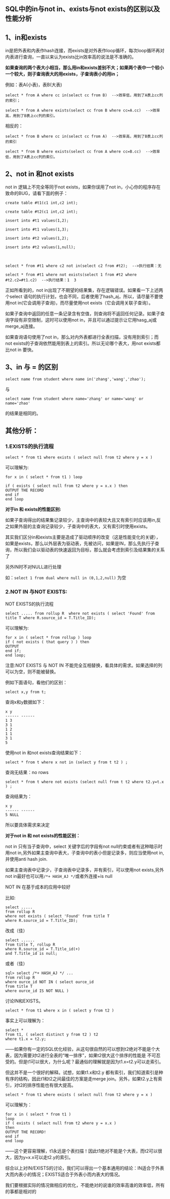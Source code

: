 ## SQL中的in与not in、exists与not exists的区别以及性能分析

## 1、in和exists

in是把外表和内表作hash连接，而exists是对外表作loop循环，每次loop循环再对内表进行查询，一直以来认为exists比in效率高的说法是不准确的。

**如果查询的两个表大小相当，那么用in和exists差别不大；如果两个表中一个较小一个较大，则子查询表大的用exists，子查询表小的用in；**

例如：表A(小表)，表B(大表)

```
select * from A where cc in(select cc from B)  -->效率低，用到了A表上cc列的索引；

select * from A where exists(select cc from B where cc=A.cc)  -->效率高，用到了B表上cc列的索引。
```

相反的：

```
select * from B where cc in(select cc from A)  -->效率高，用到了B表上cc列的索引

select * from B where exists(select cc from A where cc=B.cc)  -->效率低，用到了A表上cc列的索引。
```

## 2、not in 和not exists

not in 逻辑上不完全等同于not exists，如果你误用了not in，小心你的程序存在致命的BUG，请看下面的例子：

```
create table #t1(c1 int,c2 int);

create table #t2(c1 int,c2 int);

insert into #t1 values(1,2);

insert into #t1 values(1,3);

insert into #t2 values(1,2);

insert into #t2 values(1,null);

 

select * from #t1 where c2 not in(select c2 from #t2);  -->执行结果：无

select * from #t1 where not exists(select 1 from #t2 where #t2.c2=#t1.c2)  -->执行结果：1  3
```

正如所看到的，not in出现了不期望的结果集，存在逻辑错误。如果看一下上述两个select 语句的执行计划，也会不同，后者使用了hash_aj，所以，请尽量不要使用not in(它会调用子查询)，而尽量使用not exists（它会调用关联子查询）。

如果子查询中返回的任意一条记录含有空值，则查询将不返回任何记录。如果子查询字段有非空限制，这时可以使用not in，并且可以通过提示让它用hasg_aj或merge_aj连接。

如果查询语句使用了not in，那么对内外表都进行全表扫描，没有用到索引；而not exists的子查询依然能用到表上的索引。所以无论哪个表大，用not exists都比not in 要快。

## 3、in 与 = 的区别

```
select name from student where name in('zhang','wang','zhao');
```

与

```
select name from student where name='zhang' or name='wang' or name='zhao'
```

的结果是相同的。

## 其他分析：

### 1.EXISTS的执行流程

```
select * from t1 where exists ( select null from t2 where y = x ) 
```

可以理解为:

```
for x in ( select * from t1 ) loop 

if ( exists ( select null from t2 where y = x.x ) then 
OUTPUT THE RECORD 
end if 
end loop 
```

**对于in 和 exists的性能区别:**

如果子查询得出的结果集记录较少，主查询中的表较大且又有索引时应该用in,反之如果外层的主查询记录较少，子查询中的表大，又有索引时使用exists。

其实我们区分in和exists主要是造成了驱动顺序的改变（这是性能变化的关键），如果是exists，那么以外层表为驱动表，先被访问，如果是IN，那么先执行子查询，所以我们会以驱动表的快速返回为目标，那么就会考虑到索引及结果集的关系了

另外IN时不对NULL进行处理

如：`select 1 from dual where null in (0,1,2,null)` 为空

### 2.NOT IN 与NOT EXISTS:

NOT EXISTS的执行流程

```
select ..... from rollup R  where not exists ( select 'Found' from title T where R.source_id = T.Title_ID); 
```

可以理解为:

```
for x in ( select * from rollup ) loop 
if ( not exists ( that query ) ) then 
OUTPUT 
end if; 
end loop; 
```

注意:NOT EXISTS 与 NOT IN 不能完全互相替换，看具体的需求。如果选择的列可以为空，则不能被替换。

例如下面语句，看他们的区别：

```
select x,y from t; 
```

查询x和y数据如下：

```
x y 
------ ------ 
1 3 
3 1 
1 2 
1 1 
3 1 
5 
```

使用not in 和not exists查询结果如下：

```
select * from t where x not in (select y from t t2 ) ;
```

查询无结果：no rows

```
select * from t where not exists (select null from t t2 where t2.y=t.x ) ;
```

查询结果为：

```
x y 
------ ------ 
5 NULL 
```

所以要具体需求来决定

**对于not in 和 not exists的性能区别：**

not in 只有当子查询中，select 关键字后的字段有not null约束或者有这种暗示时用not in,另外如果主查询中表大，子查询中的表小但是记录多，则应当使用not in,并使用anti hash join.

如果主查询表中记录少，子查询表中记录多，并有索引，可以使用not exists,另外not in最好也可以用`/*+ HASH_AJ */`或者外连接+is null

NOT IN 在基于成本的应用中较好

比如:

```
select ..... 
from rollup R 
where not exists ( select 'Found' from title T 
where R.source_id = T.Title_ID); 
```

改成（佳）

```
select ...... 
from title T, rollup R 
where R.source_id = T.Title_id(+) 
and T.Title_id is null; 
```

或者（佳）

```
sql> select /*+ HASH_AJ */ ... 
from rollup R 
where ource_id NOT IN ( select ource_id 
from title T 
where ource_id IS NOT NULL ) 
```

讨论IN和EXISTS。

```
select * from t1 where x in ( select y from t2 ) 
```

事实上可以理解为：

```
select * 
from t1, ( select distinct y from t2 ) t2 
where t1.x = t2.y; 
```

——如果你有一定的SQL优化经验，从这句很自然的可以想到t2绝对不能是个大表，因为需要对t2进行全表的“唯一排序”，如果t2很大这个排序的性能是 不可忍受的。但是t1可以很大，为什么呢？最通俗的理解就是因为t1.x=t2.y可以走索引。

但这并不是一个很好的解释。试想，如果t1.x和t2.y 都有索引，我们知道索引是种有序的结构，因此t1和t2之间最佳的方案是走merge join。另外，如果t2.y上有索引，对t2的排序性能也有很大提高。

```
select * from t1 where exists ( select null from t2 where y = x ) 
```

可以理解为：

```
for x in ( select * from t1 ) 
loop 
if ( exists ( select null from t2 where y = x.x ) 
then 
OUTPUT THE RECORD! 
end if 
end loop 
```

——这个更容易理解，t1永远是个表扫描！因此t1绝对不能是个大表，而t2可以很大，因为y=x.x可以走t2.y的索引。

综合以上对IN/EXISTS的讨论，我们可以得出一个基本通用的结论：IN适合于外表大而内表小的情况；EXISTS适合于外表小而内表大的情况。

我们要根据实际的情况做相应的优化，不能绝对的说谁的效率高谁的效率低，所有的事都是相对的